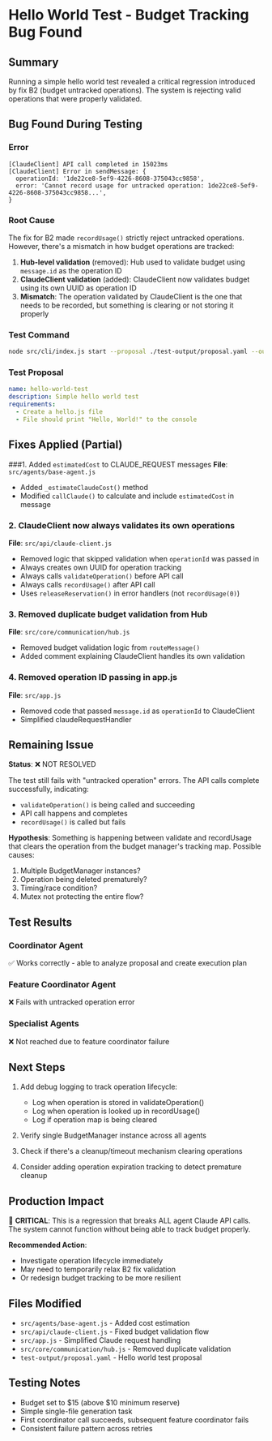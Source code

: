 # Hello World Test - Budget Tracking Bug Found

## Summary
Running a simple hello world test revealed a critical regression introduced by fix B2 (budget untracked operations). The system is rejecting valid operations that were properly validated.

## Bug Found During Testing

### Error
```
[ClaudeClient] API call completed in 15023ms
[ClaudeClient] Error in sendMessage: {
  operationId: '1de22ce8-5ef9-4226-8608-375043cc9858',
  error: 'Cannot record usage for untracked operation: 1de22ce8-5ef9-4226-8608-375043cc9858...',
}
```

### Root Cause
The fix for B2 made `recordUsage()` strictly reject untracked operations. However, there's a mismatch in how budget operations are tracked:

1. **Hub-level validation** (removed): Hub used to validate budget using `message.id` as the operation ID
2. **ClaudeClient validation** (added): ClaudeClient now validates budget using its own UUID as operation ID
3. **Mismatch**: The operation validated by ClaudeClient is the one that needs to be recorded, but something is clearing or not storing it properly

### Test Command
```bash
node src/cli/index.js start --proposal ./test-output/proposal.yaml --output ./test-output --budget 15.0
```

### Test Proposal
```yaml
name: hello-world-test
description: Simple hello world test
requirements:
  - Create a hello.js file
  - File should print "Hello, World!" to the console
```

## Fixes Applied (Partial)

###1. Added `estimatedCost` to CLAUDE_REQUEST messages
**File**: `src/agents/base-agent.js`
- Added `_estimateClaudeCost()` method
- Modified `callClaude()` to calculate and include `estimatedCost` in message

### 2. ClaudeClient now always validates its own operations
**File**: `src/api/claude-client.js`
- Removed logic that skipped validation when `operationId` was passed in
- Always creates own UUID for operation tracking
- Always calls `validateOperation()` before API call
- Always calls `recordUsage()` after API call
- Uses `releaseReservation()` in error handlers (not `recordUsage(0)`)

### 3. Removed duplicate budget validation from Hub
**File**: `src/core/communication/hub.js`
- Removed budget validation logic from `routeMessage()`
- Added comment explaining ClaudeClient handles its own validation

### 4. Removed operation ID passing in app.js
**File**: `src/app.js`
- Removed code that passed `message.id` as `operationId` to ClaudeClient
- Simplified claudeRequestHandler

## Remaining Issue

**Status**: ❌ NOT RESOLVED

The test still fails with "untracked operation" errors. The API calls complete successfully, indicating:
- `validateOperation()` is being called and succeeding
- API call happens and completes
- `recordUsage()` is called but fails

**Hypothesis**: Something is happening between validate and recordUsage that clears the operation from the budget manager's tracking map. Possible causes:
1. Multiple BudgetManager instances?
2. Operation being deleted prematurely?
3. Timing/race condition?
4. Mutex not protecting the entire flow?

## Test Results

### Coordinator Agent
✅ Works correctly - able to analyze proposal and create execution plan

### Feature Coordinator Agent
❌ Fails with untracked operation error

### Specialist Agents
❌ Not reached due to feature coordinator failure

## Next Steps

1. Add debug logging to track operation lifecycle:
   - Log when operation is stored in validateOperation()
   - Log when operation is looked up in recordUsage()
   - Log if operation map is being cleared

2. Verify single BudgetManager instance across all agents

3. Check if there's a cleanup/timeout mechanism clearing operations

4. Consider adding operation expiration tracking to detect premature cleanup

## Production Impact

🔴 **CRITICAL**: This is a regression that breaks ALL agent Claude API calls. The system cannot function without being able to track budget properly.

**Recommended Action**:
- Investigate operation lifecycle immediately
- May need to temporarily relax B2 fix validation
- Or redesign budget tracking to be more resilient

## Files Modified
- `src/agents/base-agent.js` - Added cost estimation
- `src/api/claude-client.js` - Fixed budget validation flow
- `src/app.js` - Simplified Claude request handling
- `src/core/communication/hub.js` - Removed duplicate validation
- `test-output/proposal.yaml` - Hello world test proposal

## Testing Notes
- Budget set to $15 (above $10 minimum reserve)
- Simple single-file generation task
- First coordinator call succeeds, subsequent feature coordinator fails
- Consistent failure pattern across retries

